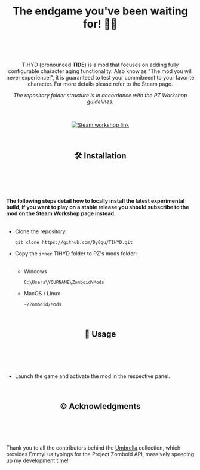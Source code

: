 <h1 align="center">
  <br>
  The endgame you've been waiting for! 👴🩼
  <br>
  <br>
</h1>
<br>

<p align="center">
  TIHYD (pronounced <b>TIDE</b>) is a mod that focuses on adding fully configurable character aging functionality. Also know as "The mod you will never experience!", it is guaranteed to test your commitment to your favorite character. For more details please refer to the Steam page.
</p>
<p align="center">
  <i>The repository folder structure is in accordance with the PZ Workshop guidelines.</i>
</p>
<br>

<p align="center">
  <a href="https://steamcommunity.com/sharedfiles/filedetails/?id=3013368173" target="_blank">
    <img src="https://img.shields.io/badge/steam- subscribe-green" alt="Steam workshop link">
  </a>
</p>

<br>
<h2></h2>
<h2 align="center">
  🛠️ Installation
  <br>
  <br>
</h2>
<br>
<br>

<b>The following steps detail how to locally install the latest experimental build, if you want to play on a stable release you should subscribe to the mod on the Steam Workshop page instead.</b>
<br>
<br>

* Clone the repository:
  
  ```
  git clone https://github.com/Dy0gu/TIHYD.git
  ```

* Copy the `inner` TIHYD folder to PZ's mods folder:
  <br>
  <br>

  * Windows
    
    ```
    C:\Users\YOURNAME\Zomboid\Mods
    ```
  * MacOS / Linux
    
    ```
    ~/Zomboid/Mods
    ```
    
<br>
<h2></h2>
<h2 align="center">
  🚩 Usage
  <br>
  <br>
</h2>
<br>
<br>


* Launch the game and activate the mod in the respective panel.


<br>
<h2></h2>
<h2 align="center">
  ©️ Acknowledgments
  <br>
  <br>
</h2>
<br>
<br>

Thank you to all the contributors behind the [Umbrella](https://github.com/asledgehammer/Umbrella) collection, which provides EmmyLua typings for the Project Zomboid API, massively speeding up my development time!
